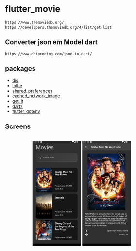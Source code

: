 # flutter_movie

```
https://www.themoviedb.org/
https://developers.themoviedb.org/4/list/get-list
```

## Converter json em Model dart
```
https://www.dripcoding.com/json-to-dart/
```

## packages

- [dio](https://pub.dev/packages/dio)
- [lottie](https://pub.dev/packages/lottie)
- [shared_preferences](https://pub.dev/packages/shared_preferences)
- [cached_network_image](https://pub.dev/packages/cached_network_image)
- [get_it](https://pub.dev/packages/get_it)
- [dartz](https://pub.dev/packages/dartz)
- [flutter_dotenv](https://pub.dev/packages/flutter_dotenv)

## Screens
<br>
<div align="center">
    <img src="screens/Screenshot_1675261318.png" width="160"/>
    <img src="screens/Screenshot_1675261321.png" width="160"/>
</div>
